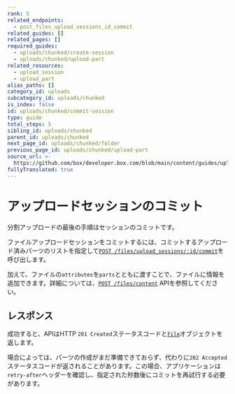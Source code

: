 ```yaml
---
rank: 5
related_endpoints:
  - post_files_upload_sessions_id_commit
related_guides: []
related_pages: []
required_guides:
  - uploads/chunked/create-session
  - uploads/chunked/upload-part
related_resources:
  - upload_session
  - upload_part
alias_paths: []
category_id: uploads
subcategory_id: uploads/chunked
is_index: false
id: uploads/chunked/commit-session
type: guide
total_steps: 5
sibling_id: uploads/chunked
parent_id: uploads/chunked
next_page_id: uploads/chunked/folder
previous_page_id: uploads/chunked/upload-part
source_url: >-
  https://github.com/box/developer.box.com/blob/main/content/guides/uploads/chunked/commit-session.md
fullyTranslated: true
---
```

# アップロードセッションのコミット

分割アップロードの最後の手順はセッションのコミットです。

ファイルアップロードセッションをコミットするには、コミットするアップロード済みパーツのリストを指定して[`POST /files/upload_sessions/:id/commit`][e_commit]を呼び出します。

<Samples id="post_files_upload_sessions_id_commit">

</Samples>

<Message>

加えて、ファイルの`attributes`を`parts`とともに渡すことで、ファイルに情報を追加できます。詳細については、[`POST /files/content`][e_file] APIを参照してください。

</Message>

## レスポンス

成功すると、APIはHTTP `201 Created`ステータスコードと[`File`][r_file]オブジェクトを返します。

場合によっては、パーツの作成がまだ準備できておらず、代わりに`202 Accepted`ステータスコードが返されることがあります。この場合、アプリケーションは`retry-after`ヘッダーを確認し、指定された秒数後にコミットを再試行する必要があります。

[e_commit]: e://post_files_upload_sessions_id_commit

[e_file]: e://post_files_content

[r_file]: r://file